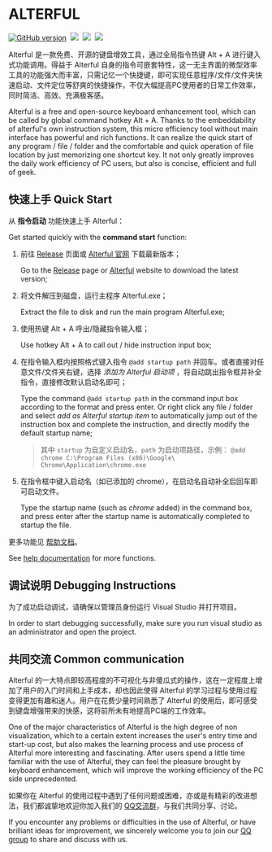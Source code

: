 # ALTERFUL

[![GitHub version](https://badge.fury.io/gh/Sunwish%2FAlterful.svg)](https://badge.fury.io/gh/Sunwish%2FAlterful)&nbsp;&nbsp;[![](https://img.shields.io/badge/tests-27_passes,0_failed-brightgreen.svg)](https://badge.fury.io/gh/Sunwish%2FAlterful)&nbsp;&nbsp;[![](https://img.shields.io/badge/build-passed-brightgreen.svg)](https://badge.fury.io/gh/Sunwish%2FAlterful)&nbsp;&nbsp;[![](https://img.shields.io/badge/.Net_Framework-4.6.1-brightgreen.svg)](https://badge.fury.io/gh/Sunwish%2FAlterful)

Alterful 是一款免费、开源的键盘增效工具，通过全局指令热键 Alt + A 进行键入式功能调用。得益于 Alterful 自身的指令可嵌套特性，这一无主界面的微型效率工具的功能强大而丰富，只需记忆一个快捷键，即可实现任意程序/文件/文件夹快速启动、文件定位等舒爽的快捷操作，不仅大幅提高PC使用者的日常工作效率，同时简洁、高效、充满极客感。

Alterful is a free and open-source keyboard enhancement tool, which can be called by global command hotkey Alt + A. Thanks to the embeddability of alterful's own instruction system, this micro efficiency tool without main interface has powerful and rich functions. It can realize the quick start of any program / file / folder and the comfortable and quick operation of file location by just memorizing one shortcut key. It not only greatly improves the daily work efficiency of PC users, but also is concise, efficient and full of geek.

## 快速上手 Quick Start

从 **指令启动** 功能快速上手 Alterful：

Get started quickly with the **command start** function:

1. 前往 [Release](https://github.com/Sunwish/Alterful/releases) 页面或 [Alterful 官网](https://www.alterful.com/) 下载最新版本；

   Go to the [Release](https://github.com/Sunwish/Alterful/releases) page or [Alterful]((https://www.alterful.com/)) website to download the latest version;

2. 将文件解压到磁盘，运行主程序 Alterful.exe；

   Extract the file to disk and run the main program Alterful.exe;

3. 使用热键 Alt + A 呼出/隐藏指令输入框；

   Use hotkey Alt + A to call out / hide instruction input box;

4. 在指令输入框内按照格式键入指令 `@add startup path` 并回车。或者直接对任意文件/文件夹右键，选择 *添加为 Alterful 启动项* ，将自动跳出指令框并补全指令，直接修改默认启动名即可；

   Type the command `@add startup path` in the command input box according to the format and press enter. Or right click any file / folder and select *add as Alterful startup item* to automatically jump out of the instruction box and complete the instruction, and directly modify the default startup name;

   > 其中 `startup` 为自定义启动名，`path` 为启动项路径，示例：
   > `@add chrome C:\Program Files (x86)\Google\ Chrome\Application\chrome.exe`

5. 在指令框中键入启动名（如已添加的 chrome），在启动名自动补全后回车即可启动文件。

   Type the startup name (such as *chrome* added) in the command box, and press enter after the startup name is automatically completed to startup the file.


更多功能见 [帮助文档](http://help.alterful.com/)。

See [help documentation]((http://help.alterful.com/)) for more functions.

## 调试说明 Debugging Instructions

为了成功启动调试，请确保以管理员身份运行 Visual Studio 并打开项目。

In order to start debugging successfully, make sure you run visual studio as an administrator and open the project.

## 共同交流 Common communication

Alterful 的一大特点即较高程度的不可视化与非傻瓜式的操作，这在一定程度上增加了用户的入门时间和上手成本，却也因此使得 Alterful 的学习过程与使用过程变得更加有趣和迷人。用户在花费少量时间熟悉了 Alterful 的使用后，即可感受到键盘增强带来的快感，这将前所未有地提高PC端的工作效率。

One of the major characteristics of Alterful is the high degree of non visualization, which to a certain extent increases the user's entry time and start-up cost, but also makes the learning process and use process of Alterful more interesting and fascinating. After users spend a little time familiar with the use of Alterful, they can feel the pleasure brought by keyboard enhancement, which will improve the working efficiency of the PC side unprecedented.

如果你在 Alterful 的使用过程中遇到了任何问题或困难，亦或是有精彩的改进想法，我们都诚挚地欢迎你加入我们的 [QQ交流群](https://jq.qq.com/?_wv=1027&k=5JIkL4A)，与我们共同分享、讨论。

If you encounter any problems or difficulties in the use of Alterful, or have brilliant ideas for improvement, we sincerely welcome you to join our [QQ group]((https://jq.qq.com/?_wv=1027&k=5JIkL4A)) to share and discuss with us.